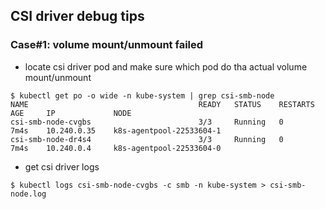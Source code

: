 ## CSI driver debug tips
### Case#1: volume mount/unmount failed
 - locate csi driver pod and make sure which pod do tha actual volume mount/unmount
```console
$ kubectl get po -o wide -n kube-system | grep csi-smb-node
NAME                                      READY   STATUS    RESTARTS   AGE     IP             NODE
csi-smb-node-cvgbs                        3/3     Running   0          7m4s    10.240.0.35    k8s-agentpool-22533604-1
csi-smb-node-dr4s4                        3/3     Running   0          7m4s    10.240.0.4     k8s-agentpool-22533604-0
```

 - get csi driver logs
```console
$ kubectl logs csi-smb-node-cvgbs -c smb -n kube-system > csi-smb-node.log
```
